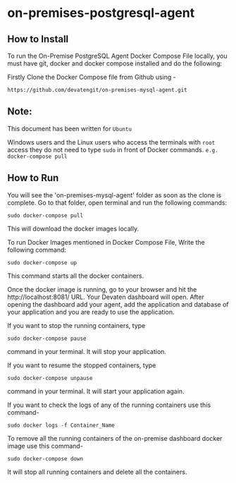 # on-premises-postgresql-agent

## How to Install 

To run the On-Premise PostgreSQL Agent Docker Compose File locally, you must have git, docker and docker compose installed and do the following:

Firstly Clone the Docker Compose file from Github using -

```
https://github.com/devatengit/on-premises-mysql-agent.git
``` 
## Note:

This document has been written for ``` Ubuntu ```

Windows users and the Linux users who access the terminals with ``` root ``` access they do not need to type ``` sudo ``` in front of Docker commands. ``` e.g. docker-compose pull ```

## How to Run

You will see the 'on-premises-mysql-agent' folder as soon as the clone is complete. Go to that folder, open terminal and run the following commands:

```
sudo docker-compose pull
```

This will download the docker images locally.

To run Docker Images mentioned in Docker Compose File, Write the following command:

```
sudo docker-compose up
```

This command starts all the docker containers.

Once the docker image is running, go to your browser and hit the http://localhost:8081/ URL. Your Devaten dashboard will open. After opening the dashboard add your agent, add the application and database of your application and you are ready to use the application.

If you want to stop the running containers, type

```
sudo docker-compose pause
```

command in your terminal. It will stop your application.

If you want to resume the stopped containers, type 

``` 
sudo docker-compose unpause 
```

command in your terminal. It will start your application again.

If you want to check the logs of any of the running containers use this command- 

``` 
sudo docker logs -f Container_Name 
```

To remove all the running containers of the on-premise dashboard docker image use this command- 

``` 
sudo docker-compose down 
``` 

It will stop all running containers and delete all the containers.
